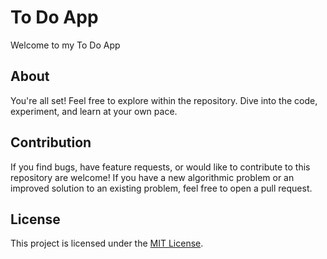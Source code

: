 # To Do App
Welcome to my To Do App

## About 

You're all set! Feel free to explore within the repository. Dive into the code, experiment, and learn at your own pace.


## Contribution 
If you find bugs, have feature requests, or would like to contribute to this repository are welcome! If you have a new algorithmic problem or an improved solution to an existing problem, feel free to open a pull request. 

## License

This project is licensed under the [MIT License](LICENSE).

